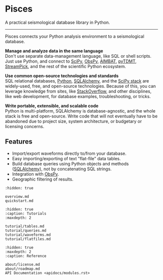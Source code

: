 # Pisces

A practical seismological database library in Python.

---

Pisces connects your Python analysis environment to a seismological database.

**Manage and analyze data in the same language**  
Don't use separate data-management language, like SQL or shell scripts. Just use Python, and connect to [SciPy](http://www.scipy.org/about.html), [ObsPy](http://www.obspy.org), [AIMBAT](http://www.earth.northwestern.edu/~xlou/aimbat.html), [pyTDMT](http://webservices.rm.ingv.it/pyTDMT/), [StreamPick](https://github.com/miili/StreamPick), and the rest of the scientific Python ecosystem.

**Use common open-source technologies and standards**  
SQL relational databases, [Python](http://www.python.org), [SQLAlchemy](http://www.sqlalchemy.org), and the [SciPy stack](http://www.scipy.org/about.html) are widely-used, free, and open-source technologies.
Because of this, you can leverage knowledge from sites, like [StackOverflow](http://stackoverflow.com/search?q=sqlalchemy), and other disciplines, like web development, for database examples, troubleshooting, or tricks.

**Write portable, extensible, and scalable code**  
Python is multi-platform, SQLAlchemy is database-agnostic, and the whole stack is free and open-source.  Write code that will not eventually have to be abandoned due to project size, system architecture, or budgetary or licensing concerns.


## Features

* Import/export waveforms directly to/from your database.
* Easy importing/exporting of text "flat-file" data tables.
* Build database queries using Python objects and methods ([SQLAlchemy](http://www.sqlalchemy.org)), not by concatenating SQL strings.
* Integration with [ObsPy](http://www.obspy.org).
* Geographic filtering of results.


```{toctree}
:hidden: true

overview.md
quickstart.md
```

```{toctree}
:hidden: true
:caption: Tutorials
:maxdepth: 2

tutorial/tables.md
tutorial/queries.md
tutorial/waveforms.md
tutorial/flatfiles.md
```


```{toctree}
:hidden: true
:maxdepth: 2
:caption: Reference

about/license.md
about/roadmap.md
API Documentation <apidocs/modules.rst>
```
<!-- apidocs/index -->
<!-- about/changelog.md -->
